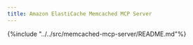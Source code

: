 ```yaml
---
title: Amazon ElastiCache Memcached MCP Server
---
```


{%include "../../src/memcached-mcp-server/README.md"%}
